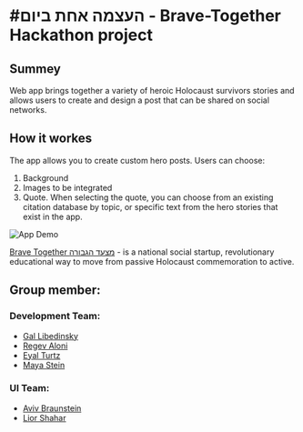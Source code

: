 # #העצמה אחת ביום - Brave-Together Hackathon project

## Summey
Web app brings together a variety of heroic Holocaust survivors stories and allows users to create and design a post that can be shared on social networks.

## How it workes
The app allows you to create custom hero posts. Users can choose:
 1) Background 
 2) Images to be integrated
 3) Quote. When selecting the quote, you can choose from an existing citation database by topic, or specific text from the hero stories that exist in the app.

![App Demo](Hackathon_Demo.gif) 

[Brave Together מצעד הגבורה](https://brave-together.com/en/האקתון-הגבורה/) - is a national social startup, revolutionary educational way to move from passive Holocaust commemoration to active.

## Group member:
### Development Team:
 - [Gal Libedinsky](https://www.linkedin.com/in/gal-libedinsky)
 - [Regev Aloni](https://www.linkedin.com/in/aloniregev)
 - [Eyal Turtz](https://www.linkedin.com/in/eyal-turtz-7231ab152)
 - [Maya Stein](https://www.linkedin.com/in/maya-stein-7618021b8)

### UI Team:
 - [Aviv Braunstein](https://www.linkedin.com/in/aviv-braunstein-533607161)
 - [Lior Shahar](https://www.linkedin.com/in/lior-shahar-547244194)
